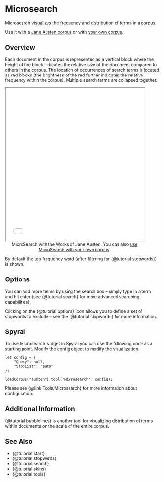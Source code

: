 # Microsearch

Microsearch visualizes the frequency and distribution of terms in a corpus. 

Use it with a [Jane Austen corpus](../?view=Microsearch&corpus=austen) or with [your own corpus](../?view=Microsearch).

## Overview

Each document in the corpus is represented as a vertical block where the height of the block indicates the relative size 
of the document compared to others in the corpus. The location of occurrences of search terms is located as red blocks 
(the brightness of the red further indicates the relative frequency within the corpus). Multiple search terms are 
collapsed together.

<iframe src="../tool/MicroSearch/?corpus=austen&subtitle=The+Works+of+Jane+Austen" style="width: 90%; height: 500px"></iframe>
<div style="width: 90%; text-align: center; margin-bottom: 1em;">MicroSearch with the Works of Jane Austen. You can also <a href="../?view=MicroSearch" target="_blank">use MicroSearch with your own corpus</a>.</div>

By default the top frequency word (after filtering for {@tutorial stopwords}) is shown.

## Options

You can add more terms by using the search box – simply type in a term and hit enter (see {@tutorial search} for 
more advanced searching capabilities).

Clicking on the {@tutorial options} icon allows you to define a set of stopwords to exclude – see the 
{@tutorial stopwords} for more information.

## Spyral

To use Microsearch widget in Spyral you can use the following code as a starting point. Modify the config object to 
modify the visualization.

```
let config = {
    "Query": null,
    "StopList": "auto"
}; 

loadCorpus("austen").tool("Microsearch", config);
```

Please see {@link Tools.Microsearch} for more information about configuration.

## Additional Information

{@tutorial bubblelines} is another tool for visualizing distribution of terms within documents on the scale of the entire corpus.

## See Also

- {@tutorial start}
- {@tutorial stopwords}
- {@tutorial search}
- {@tutorial skins}
- {@tutorial tools}
